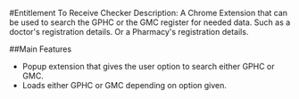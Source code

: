 #Entitlement To Receive Checker
Description: A Chrome Extension that can be used to search the GPHC or the GMC register for needed data. Such as a doctor's registration details. Or a Pharmacy's registration details.

##Main Features
- Popup extension that gives the user option to search either GPHC or GMC.
- Loads either GPHC or GMC depending on option given.
